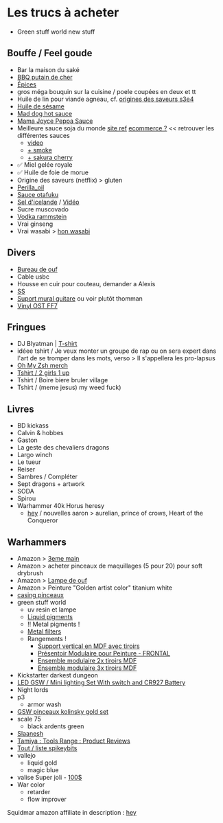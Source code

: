 # Les trucs à acheter

- Green stuff world new stuff

## Bouffe / Feel goude

- Bar la maison du saké
- [BBQ putain de cher](https://www.biggreenegg.co.uk/build-your-egg)
- [Épices](https://www.epices-roellinger.com/fr/taxons/melanges-epices)
- gros méga bouquin sur la cuisine / poele coupées en deux et tt
- Huile de lin pour viande agneau, cf. [origines des saveurs s3e4](https://www.netflix.com/browse?jbv=80991060)
- [Huile de sésame](https://www.rizetco.com/taebaek-agricultural)
- [Mad dog hot sauce](https://www.google.com/search?q=mad+dog+hot+sauce)
- [Mama Joyce Peppa Sauce](https://www.peppasauce.love/)
- Meilleure sauce soja du monde [site ref](https://kinbue.jp/en_product) [ecommerce ?](https://www.nishikidori.com/en/25-soy-sauce) << retrouver les différentes sauces
  - [video](https://www.youtube.com/watch?v=P6bk_AGu5mw&feature=emb_logo)
  - [+ smoke](https://www.nishikidori.com/en/soy-sauce/383-smoked-soy-sauce-3701184001902.html)
  - [+ sakura cherry](https://www.nishikidori.com/en/129-sakura-cherry)
- ✅ Miel gelée royale
- ✅ Huile de foie de morue
- Origine des saveurs (netflix) > gluten
- [Perilla_oil](https://en.wikipedia.org/wiki/Perilla_oil)
- [Sauce otafuku](https://www.otafukusauce.com/e/)
- [Sel d'icelande](https://www.amazon.fr/Saltverk-Pure-Flaky-Sea-salt/dp/B06XKSFW4P) / [Vidéo](https://www.youtube.com/watch?v=dgzwxRSJyfw)
- Sucre muscovado
- [Vodka rammstein](https://shop.rammstein.de/en/catalog/Menu/rammstein-vodka-feuer-wasser.html)
- Vrai ginseng
- Vrai wasabi > [hon wasabi](https://www.google.com/search?q=hon+wasabi)

## Divers

- [Bureau de ouf](https://www.autonomous.ai/standing-desks/smartdesk-2-home)
- Cable usbc
- Housse en cuir pour couteau, demander a Alexis
- [SS](https://sexysushi.bandcamp.com/)
- [Suport mural guitare](https://www.musicpromusic.com/fr/1495-support-guitare-mural-noir.html) ou voir plutôt thomman
- [Vinyl OST FF7](https://store.eu.square-enix-games.com/fr_FR/product/289692/final-fantasy-vii-vinyl)

## Fringues

- DJ Blyatman | [T-shirt](https://teespring.com/fr/djblyatman?view_as=EUR&currency=EUR&country=FR&tsmac=google&tsmic=youtube&pid=389&cid=100029&utm_term=UCnWnuHHjG-__QxuoZgjBgIg&utm_medium=product_shelf&utm_source=youtube&utm_content=YT-ACRcEUqECQLU3PsY5kojm7y0zxToBuVgKR0qIMyvsDRToFCOE9c3ThbV-YPV8wwbxWt3k4LOuxht5QBNai_c-rc920WQweC4QDxO8HfZ3abGIs_tGRyhHgeZ5OBBJB9a0lknxaqwX3E2aogxNWvEMPYuPFO3GTiw6hyctWKJF8wBXYwG9txLi5bj00aNfWgw2vNkvegsst_0MynOeqa55RfVJfKkSVWaOZqqnw%3D%3D)
- idéee tshirt / Je veux monter un groupe de rap ou on sera expert dans l'art de se tromper dans les mots, verso > Il s'appellera les pro-lapsus
- [Oh My Zsh merch](https://shop.planetargon.com/collections/oh-my-zsh?utm_source=github)
- [Tshirt / 2 girls 1 up](https://www.google.com/search?newwindow=1&sxsrf=ALeKk01xN3MAkpt86HyV3YEUVgVG_W12kg%3A1608110006334&ei=ts_ZX4nrE8G4aZTboegN&q=tshirt+%222+girls+1+up%22&oq=tshirt+%222+girls+1+up%22&gs_lcp=CgZwc3ktYWIQA1DrsJYCWKy1lgJgjb6WAmgAcAB4AIABWogBiQKSAQE0mAEAoAEBqgEHZ3dzLXdpesABAQ&sclient=psy-ab&ved=0ahUKEwiJnr_NlNLtAhVBXBoKHZRtCN0Q4dUDCA0&uact=5)
- Tshirt / Boire biere bruler village
- Tshirt / (meme jesus) my weed fuck)

## Livres

- BD kickass
- Calvin & hobbes
- Gaston
- La geste des chevaliers dragons
- Largo winch
- Le tueur
- Reiser
- Sambres / Compléter
- Sept dragons + artwork
- SODA
- Spirou
- Warhammer 40k Horus heresy
  - [hey](http://wh40k.lexicanum.com/wiki/Horus_Heresy_Series) / nouvelles aaron > aurelian, prince of crows, Heart of the Conqueror

## Warhammers

- Amazon > [3eme main](https://www.amazon.fr/support-troisi%C3%A8me-flexibles-r%C3%A9glages-r%C3%A9glables/dp/B08QZ4PMHR/ref=mp_s_a_1_2_sspa)
- Amazon > acheter pinceaux de maquillages (5 pour 20) pour soft drybrush
- Amazon > [Lampe de ouf](https://www.amazon.com/PHIVE-Architect-Bright-Drafting-Brightness/dp/B07MHH9Q7B?fbclid=IwAR3yZ7rxo3Ixdioa081crMmAUL-sjxurbUhC6aW0Fqo92vMMiqEjOWiKYCQ)
- Amazon > Peinture "Golden artist color" titanium white
- [casing pinceaux](https://www.jacksonsart.com/fr-fr/idees-cadeaux/idees-cadeaux-pinceaux)
- green stuff world
  - uv resin et lampe
  - [Liquid pigments](https://www.greenstuffworld.com/fr/261-pigments-liquides)
  - !! Metal pigments !
  - [Metal filters](https://www.greenstuffworld.com/en/paint/1481-set-metal-filters-interference-colours.html)
  - Rangements !
    - [Support vertical en MDF avec tiroirs](https://www.greenstuffworld.com/fr/expositeur-de-peinture/1768-support-vertical-en-mdf-avec-tiroirs.html)
    - [Présentoir Modulaire pour Peinture - FRONTAL](https://www.greenstuffworld.com/fr/expositeur-de-peinture/1083-presentoir-modulaire-pour-peinture-frontal.html)
    - [Ensemble modulaire 2x tiroirs MDF](https://www.greenstuffworld.com/fr/expositeur-de-peinture/1141-ensemble-modulaire-2x-tiroirs-mdf.html)
    - [Ensemble modulaire 3x tiroirs MDF](https://www.greenstuffworld.com/fr/expositeur-de-peinture/1143-ensemble-modulaire-3x-tiroirs-mdf.html)
- Kickstarter darkest dungeon
- [LED GSW / Mini lighting Set With switch and CR927 Battery](https://www.greenstuffworld.com/en/led-lights/1568-mini-lighting-set-with-switch-and-cr927-battery.html)
- Night lords
- p3
  - armor wash
- [GSW pinceaux kolinsky gold set](https://www.greenstuffworld.com/fr/pinceaux/1572-set-premium-gold-series.html)
- scale 75
  - black ardents green
- [Slaanesh](https://www.youtube.com/watch?v=RofGU4ewrR8)
- [Tamiya : Tools Range : Product Reviews](https://www.youtube.com/watch?v=K7KzJpM1gNY)
- [Tout / liste spikeybits](https://spikeybits.com/besthobbysupplies)
- vallejo
  - liquid gold
  - magic blue
- valise Super joli *-* [100$](https://frontierwargaming.com/product/paint-case/)
- War color
  - retarder
  - flow improver

Squidmar amazon affiliate in description : [hey](https://www.youtube.com/watch?v=-7q_hLmX1Mw)

